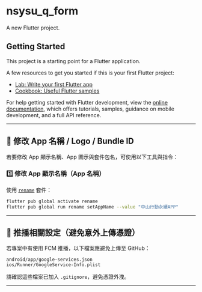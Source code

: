 # nsysu_q_form

A new Flutter project.

## Getting Started

This project is a starting point for a Flutter application.

A few resources to get you started if this is your first Flutter project:

- [Lab: Write your first Flutter app](https://docs.flutter.dev/get-started/codelab)
- [Cookbook: Useful Flutter samples](https://docs.flutter.dev/cookbook)

For help getting started with Flutter development, view the
[online documentation](https://docs.flutter.dev/), which offers tutorials,
samples, guidance on mobile development, and a full API reference.

---

## 🔧 修改 App 名稱 / Logo / Bundle ID

若要修改 App 顯示名稱、App 圖示與套件包名，可使用以下工具與指令：

### 1️⃣ 修改 App 顯示名稱（App 名稱）

使用 [`rename`](https://pub.dev/packages/rename) 套件：

```bash
flutter pub global activate rename
flutter pub global run rename setAppName --value "中山行動永續APP"
```

---

## 🔐 推播相關設定（避免意外上傳憑證）

若專案中有使用 FCM 推播，以下檔案應避免上傳至 GitHub：

```
android/app/google-services.json
ios/Runner/GoogleService-Info.plist
```

請確認這些檔案已加入 `.gitignore`，避免憑證外洩。

---